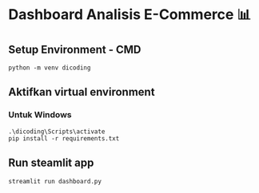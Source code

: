 # Dashboard Analisis E-Commerce 📊

## Setup Environment - CMD
```
python -m venv dicoding
```

## Aktifkan virtual environment
### Untuk Windows
```
.\dicoding\Scripts\activate
pip install -r requirements.txt
```

## Run steamlit app
```
streamlit run dashboard.py
```
